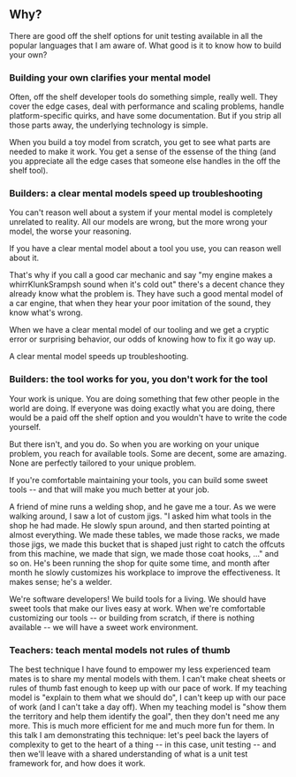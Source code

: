 ## Why?

There are good off the shelf options for unit testing available in all the
popular languages that I am aware of. What good is it to know how to build your
own?

### Building your own clarifies your mental model

Often, off the shelf developer tools do something simple, really well. They
cover the edge cases, deal with performance and scaling problems, handle
platform-specific quirks, and have some documentation. But if you strip all
those parts away, the underlying technology is simple.

When you build a toy model from scratch, you get to see what parts are needed to
make it work. You get a sense of the essense of the thing (and you appreciate
all the edge cases that someone else handles in the off the shelf tool).

### Builders: a clear mental models speed up troubleshooting

You can't reason well about a system if your mental model is completely
unrelated to reality. All our models are wrong, but the more wrong your model,
the worse your reasoning.

If you have a clear mental model about a tool you use, you can reason well about
it. 

That's why if you call a good car mechanic and say "my engine makes a
whirrKlunkSrampsh sound when it's cold out" there's a decent chance they already
know what the problem is. They have such a good mental model of a car engine,
that when they hear your poor imitation of the sound, they know what's wrong.

When we have a clear mental model of our tooling and we get a cryptic error or
surprising behavior, our odds of knowing how to fix it go way up.

A clear mental model speeds up troubleshooting.

### Builders: the tool works for you, you don't work for the tool

Your work is unique. You are doing something that few other people in the world
are doing. If everyone was doing exactly what you are doing, there would be a
paid off the shelf option and you wouldn't have to write the code yourself.

But there isn't, and you do. So when you are working on your unique problem, you
reach for available tools. Some are decent, some are amazing. None are perfectly
tailored to your unique problem.

If you're comfortable maintaining your tools, you can build some sweet tools --
and that will make you much better at your job.

A friend of mine runs a welding shop, and he gave me a tour. As we were walking
around, I saw a lot of custom jigs. "I asked him what tools in the shop he had
made. He slowly spun around, and then started pointing at almost everything. We
made these tables, we made those racks, we made those jigs, we made this bucket
that is shaped just right to catch the offcuts from this machine, we made that
sign, we made those coat hooks, ..." and so on. He's been running the shop for
quite some time, and month after month he slowly customizes his workplace to
improve the effectiveness. It makes sense; he's a welder.

We're software developers! We build tools for a living. We should have sweet
tools that make our lives easy at work. When we're comfortable customizing our
tools -- or building from scratch, if there is nothing available -- we will have
a sweet work environment.

### Teachers: teach mental models not rules of thumb

The best technique I have found to empower my less experienced team mates is to
share my mental models with them. I can't make cheat sheets or rules of thumb
fast enough to keep up with our pace of work. If my teaching model is "explain
to them what we should do", I can't keep up with our pace of work (and I can't
take a day off). When my teaching model is "show them the territory and help
them identify the goal", then they don't need me any more. This is much more
efficient for me and much more fun for them. In this talk I am demonstrating
this technique: let's peel back the layers of complexity to get to the heart of
a thing -- in this case, unit testing -- and then we'll leave with a shared
understanding of what is a unit test framework for, and how does it work.
